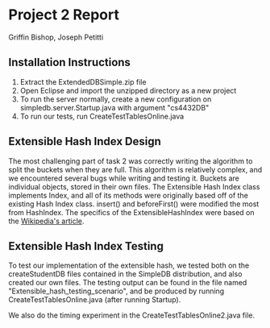 # Project 2 Report
Griffin Bishop, Joseph Petitti

## Installation Instructions

1. Extract the ExtendedDBSimple.zip file 
2. Open Eclipse and import the unzipped directory as a new project
3. To run the server normally, create a new configuration on simpledb.server.Startup.java with argument "cs4432DB"
4. To run our tests, run CreateTestTablesOnline.java


## Extensible Hash Index Design

The most challenging part of task 2 was correctly writing the algorithm to split
the buckets when they are full. This algorithm is relatively complex, and we
encountered several bugs while writing and testing it. Buckets are individual
objects, stored in their own files. The Extensible Hash Index class implements
Index, and all of its methods were originally based off of the existing Hash
Index class. insert() and beforeFirst() were modified the most from HashIndex.
The specifics of the ExtensibleHashIndex were based on the [Wikipedia's
article](https://en.wikipedia.org/wiki/Extendible_hashing).

## Extensible Hash Index Testing
To test our implementation of the extensible hash, we tested both on the createStudentDB files contained
in the SimpleDB distribution, and also created our own files. The testing output can be found in the file named 
"Extensible_hash_testing_scenario", and be produced by running CreateTestTablesOnline.java (after running Startup).

We also do the timing experiment in the CreateTestTablesOnline2.java file.
